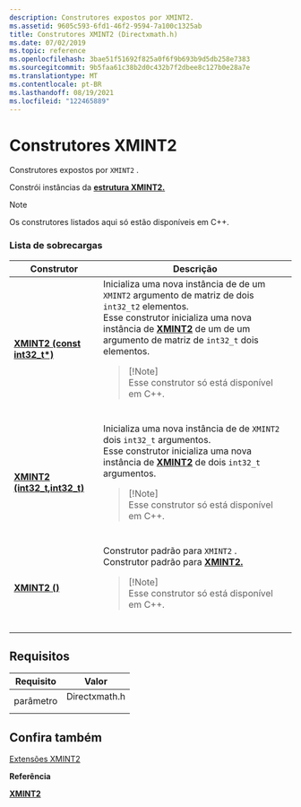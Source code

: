 ```yaml
---
description: Construtores expostos por XMINT2.
ms.assetid: 9605c593-6fd1-46f2-9594-7a100c1325ab
title: Construtores XMINT2 (Directxmath.h)
ms.date: 07/02/2019
ms.topic: reference
ms.openlocfilehash: 3bae51f51692f825a0f6f9b693b9d5db258e7383
ms.sourcegitcommit: 9b5faa61c38b2d0c432b7f2dbee8c127b0e28a7e
ms.translationtype: MT
ms.contentlocale: pt-BR
ms.lasthandoff: 08/19/2021
ms.locfileid: "122465889"
---
```

# <a name="xmint2-constructors"></a>Construtores XMINT2

Construtores expostos por `XMINT2` .

Constrói instâncias da [**estrutura XMINT2.**](/windows/win32/api/directxmath/ns-directxmath-xmint2)

> [!Note]  
> Os construtores listados aqui só estão disponíveis em C++.

 

### <a name="overload-list"></a>Lista de sobrecargas




| Construtor | Descrição | 
|-------------|-------------|
| [<strong>XMINT2 (const int32_t*)</strong>](/windows/win32/api/directxmath/nf-directxmath-xmint2-xmint2(constint32_t)) | Inicializa uma nova instância de de um <code>XMINT2</code> argumento de matriz de dois <code>int32_t2</code> elementos.<br /> Esse construtor inicializa uma nova instância de [<strong>XMINT2</strong>](/windows/win32/api/directxmath/ns-directxmath-xmint2) de um de um argumento de matriz de <code>int32_t</code> dois elementos.<br /><blockquote>[!Note]<br />Esse construtor só está disponível em C++.</blockquote><br /> | 
| [<strong>XMINT2 (int32_t,int32_t)</strong>](/windows/win32/api/directxmath/nf-directxmath-xmint2-xmint2(int32_t_int32_t)) | Inicializa uma nova instância de de <code>XMINT2</code> dois <code>int32_t</code> argumentos. <br /> Esse construtor inicializa uma nova instância de [<strong>XMINT2</strong>](/windows/win32/api/directxmath/ns-directxmath-xmint2) de dois <code>int32_t</code> argumentos. <br /><blockquote>[!Note]<br />Esse construtor só está disponível em C++.</blockquote><br /> | 
| [<strong>XMINT2 ()</strong>](/windows/win32/api/directxmath/nf-directxmath-xmint2-xmint2(constxmint2_)) | Construtor padrão para <code>XMINT2</code> . <br /> Construtor padrão para [<strong>XMINT2.</strong>](/windows/win32/api/directxmath/ns-directxmath-xmint2) <br /><blockquote>[!Note]<br />Esse construtor só está disponível em C++.</blockquote><br /> | 




## <a name="requirements"></a>Requisitos



| Requisito | Valor |
|-------------------|------------------------------------------------------------------------------------------|
| parâmetro<br/> | <dl> <dt>Directxmath.h</dt> </dl> |



## <a name="see-also"></a>Confira também

<dl> <dt>

[Extensões XMINT2](ovw-xmint2-extensions.md)
</dt> <dt>

**Referência**
</dt> <dt>

[**XMINT2**](/windows/win32/api/directxmath/ns-directxmath-xmint2)
</dt> </dl>

 

 

